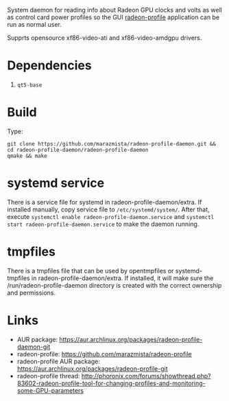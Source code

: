 System daemon for reading info about Radeon GPU clocks and volts as well as control card power profiles so the GUI [radeon-profile](https://github.com/marazmista/radeon-profile) application can be run as normal user.

Supprts opensource xf86-video-ati and  xf86-video-amdgpu drivers.

# Dependencies

1. `qt5-base`

# Build

Type:

```
git clone https://github.com/marazmista/radeon-profile-daemon.git && cd radeon-profile-daemon/radeon-profile-daemon
qmake && make
``` 

# systemd service

There is a service file for systemd in radeon-profile-daemon/extra. If installed manually, copy service file to `/etc/systemd/system/`. After that, execute `systemctl enable radeon-profile-daemon.service` and `systemctl start radeon-profile-daemon.service` to make the daemon running.

# tmpfiles

There is a tmpfiles file that can be used by opentmpfiles or systemd-tmpfiles in radeon-profile-daemon/extra. If installed, it will make sure the /run/radeon-profile-daemon directory is created with the correct ownership and permissions.

# Links

* AUR package: https://aur.archlinux.org/packages/radeon-profile-daemon-git
* radeon-profile: https://github.com/marazmista/radeon-profile
* radeon-profile AUR package: https://aur.archlinux.org/packages/radeon-profile-git
* radeon-profile thread: http://phoronix.com/forums/showthread.php?83602-radeon-profile-tool-for-changing-profiles-and-monitoring-some-GPU-parameters
